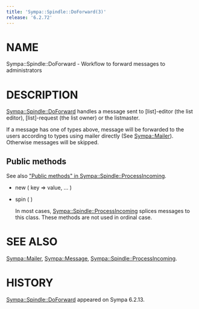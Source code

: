 ```yaml
---
title: 'Sympa::Spindle::DoForward(3)'
release: '6.2.72'
---
```


# NAME

Sympa::Spindle::DoForward - Workflow to forward messages to administrators

# DESCRIPTION

[Sympa::Spindle::DoForward](./Sympa-Spindle-DoForward.3.md) handles a message sent to \[list\]-editor (the list
editor), \[list\]-request (the list owner) or the listmaster.

If a message has one of types above, message will be forwarded to the users
according to types using mailer directly (See [Sympa::Mailer](./Sympa-Mailer.3.md)).
Otherwise messages will be skipped.

## Public methods

See also ["Public methods" in Sympa::Spindle::ProcessIncoming](./Sympa-Spindle-ProcessIncoming.3.md#public-methods).

- new ( key => value, ... )
- spin ( )

    In most cases, [Sympa::Spindle::ProcessIncoming](./Sympa-Spindle-ProcessIncoming.3.md) splices messages
    to this class.  These methods are not used in ordinal case.

# SEE ALSO

[Sympa::Mailer](./Sympa-Mailer.3.md), [Sympa::Message](./Sympa-Message.3.md), [Sympa::Spindle::ProcessIncoming](./Sympa-Spindle-ProcessIncoming.3.md).

# HISTORY

[Sympa::Spindle::DoForward](./Sympa-Spindle-DoForward.3.md) appeared on Sympa 6.2.13.
